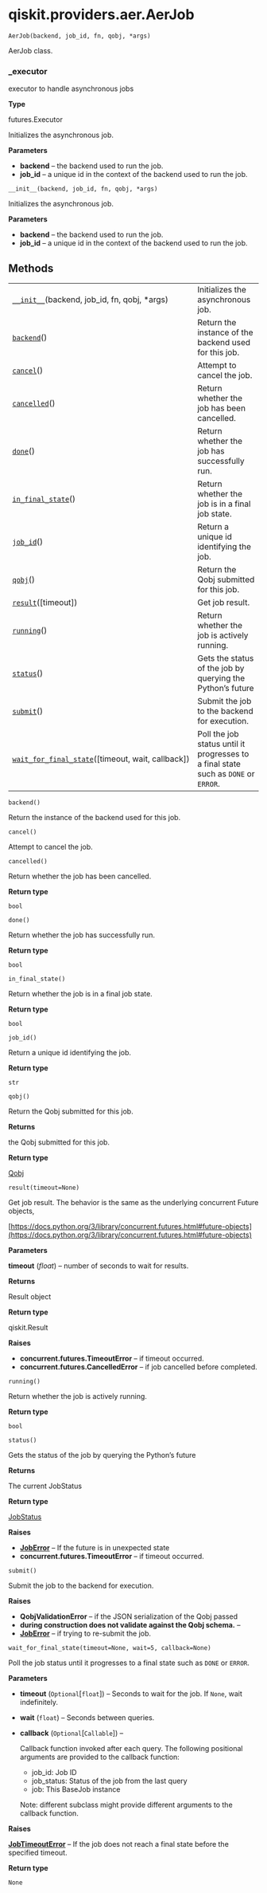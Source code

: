 <span id="qiskit-providers-aer-aerjob" />

# qiskit.providers.aer.AerJob

<span id="undefined" />

`AerJob(backend, job_id, fn, qobj, *args)`

AerJob class.

<span id="undefined" />

### \_executor

executor to handle asynchronous jobs

**Type**

futures.Executor

Initializes the asynchronous job.

**Parameters**

*   **backend** – the backend used to run the job.
*   **job\_id** – a unique id in the context of the backend used to run the job.

<span id="undefined" />

`__init__(backend, job_id, fn, qobj, *args)`

Initializes the asynchronous job.

**Parameters**

*   **backend** – the backend used to run the job.
*   **job\_id** – a unique id in the context of the backend used to run the job.

## Methods

|                                                                                                                                                            |                                                                                     |
| ---------------------------------------------------------------------------------------------------------------------------------------------------------- | ----------------------------------------------------------------------------------- |
| [`__init__`](#qiskit.providers.aer.AerJob.__init__ "qiskit.providers.aer.AerJob.__init__")(backend, job\_id, fn, qobj, \*args)                             | Initializes the asynchronous job.                                                   |
| [`backend`](#qiskit.providers.aer.AerJob.backend "qiskit.providers.aer.AerJob.backend")()                                                                  | Return the instance of the backend used for this job.                               |
| [`cancel`](#qiskit.providers.aer.AerJob.cancel "qiskit.providers.aer.AerJob.cancel")()                                                                     | Attempt to cancel the job.                                                          |
| [`cancelled`](#qiskit.providers.aer.AerJob.cancelled "qiskit.providers.aer.AerJob.cancelled")()                                                            | Return whether the job has been cancelled.                                          |
| [`done`](#qiskit.providers.aer.AerJob.done "qiskit.providers.aer.AerJob.done")()                                                                           | Return whether the job has successfully run.                                        |
| [`in_final_state`](#qiskit.providers.aer.AerJob.in_final_state "qiskit.providers.aer.AerJob.in_final_state")()                                             | Return whether the job is in a final job state.                                     |
| [`job_id`](#qiskit.providers.aer.AerJob.job_id "qiskit.providers.aer.AerJob.job_id")()                                                                     | Return a unique id identifying the job.                                             |
| [`qobj`](#qiskit.providers.aer.AerJob.qobj "qiskit.providers.aer.AerJob.qobj")()                                                                           | Return the Qobj submitted for this job.                                             |
| [`result`](#qiskit.providers.aer.AerJob.result "qiskit.providers.aer.AerJob.result")(\[timeout])                                                           | Get job result.                                                                     |
| [`running`](#qiskit.providers.aer.AerJob.running "qiskit.providers.aer.AerJob.running")()                                                                  | Return whether the job is actively running.                                         |
| [`status`](#qiskit.providers.aer.AerJob.status "qiskit.providers.aer.AerJob.status")()                                                                     | Gets the status of the job by querying the Python’s future                          |
| [`submit`](#qiskit.providers.aer.AerJob.submit "qiskit.providers.aer.AerJob.submit")()                                                                     | Submit the job to the backend for execution.                                        |
| [`wait_for_final_state`](#qiskit.providers.aer.AerJob.wait_for_final_state "qiskit.providers.aer.AerJob.wait_for_final_state")(\[timeout, wait, callback]) | Poll the job status until it progresses to a final state such as `DONE` or `ERROR`. |

<span id="undefined" />

`backend()`

Return the instance of the backend used for this job.

<span id="undefined" />

`cancel()`

Attempt to cancel the job.

<span id="undefined" />

`cancelled()`

Return whether the job has been cancelled.

**Return type**

`bool`

<span id="undefined" />

`done()`

Return whether the job has successfully run.

**Return type**

`bool`

<span id="undefined" />

`in_final_state()`

Return whether the job is in a final job state.

**Return type**

`bool`

<span id="undefined" />

`job_id()`

Return a unique id identifying the job.

**Return type**

`str`

<span id="undefined" />

`qobj()`

Return the Qobj submitted for this job.

**Returns**

the Qobj submitted for this job.

**Return type**

[Qobj](qiskit.qobj.Qobj#qiskit.qobj.Qobj "qiskit.qobj.Qobj")

<span id="undefined" />

`result(timeout=None)`

Get job result. The behavior is the same as the underlying concurrent Future objects,

[https://docs.python.org/3/library/concurrent.futures.html#future-objects](https://docs.python.org/3/library/concurrent.futures.html#future-objects)

**Parameters**

**timeout** (*float*) – number of seconds to wait for results.

**Returns**

Result object

**Return type**

qiskit.Result

**Raises**

*   **concurrent.futures.TimeoutError** – if timeout occurred.
*   **concurrent.futures.CancelledError** – if job cancelled before completed.

<span id="undefined" />

`running()`

Return whether the job is actively running.

**Return type**

`bool`

<span id="undefined" />

`status()`

Gets the status of the job by querying the Python’s future

**Returns**

The current JobStatus

**Return type**

[JobStatus](qiskit.providers.JobStatus#qiskit.providers.JobStatus "qiskit.providers.JobStatus")

**Raises**

*   [**JobError**](qiskit.providers.JobError#qiskit.providers.JobError "qiskit.providers.JobError") – If the future is in unexpected state
*   **concurrent.futures.TimeoutError** – if timeout occurred.

<span id="undefined" />

`submit()`

Submit the job to the backend for execution.

**Raises**

*   **QobjValidationError** – if the JSON serialization of the Qobj passed
*   **during construction does not validate against the Qobj schema.** –
*   [**JobError**](qiskit.providers.JobError#qiskit.providers.JobError "qiskit.providers.JobError") – if trying to re-submit the job.

<span id="undefined" />

`wait_for_final_state(timeout=None, wait=5, callback=None)`

Poll the job status until it progresses to a final state such as `DONE` or `ERROR`.

**Parameters**

*   **timeout** (`Optional`\[`float`]) – Seconds to wait for the job. If `None`, wait indefinitely.

*   **wait** (`float`) – Seconds between queries.

*   **callback** (`Optional`\[`Callable`]) –

    Callback function invoked after each query. The following positional arguments are provided to the callback function:

    *   job\_id: Job ID
    *   job\_status: Status of the job from the last query
    *   job: This BaseJob instance

    Note: different subclass might provide different arguments to the callback function.

**Raises**

[**JobTimeoutError**](qiskit.providers.JobTimeoutError#qiskit.providers.JobTimeoutError "qiskit.providers.JobTimeoutError") – If the job does not reach a final state before the specified timeout.

**Return type**

`None`
